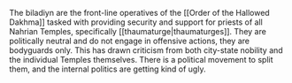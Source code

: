 The biladiyn are the front-line operatives of the [[Order of the Hallowed Dakhma]] tasked with providing security and support for priests of all Nahrian Temples, specifically [[thaumaturge|thaumaturges]]. They are politically neutral and do not engage in offensive actions, they are bodyguards only. This has drawn criticism from both city-state nobility and the individual Temples themselves. There is a political movement to split them, and the internal politics are getting kind of ugly.